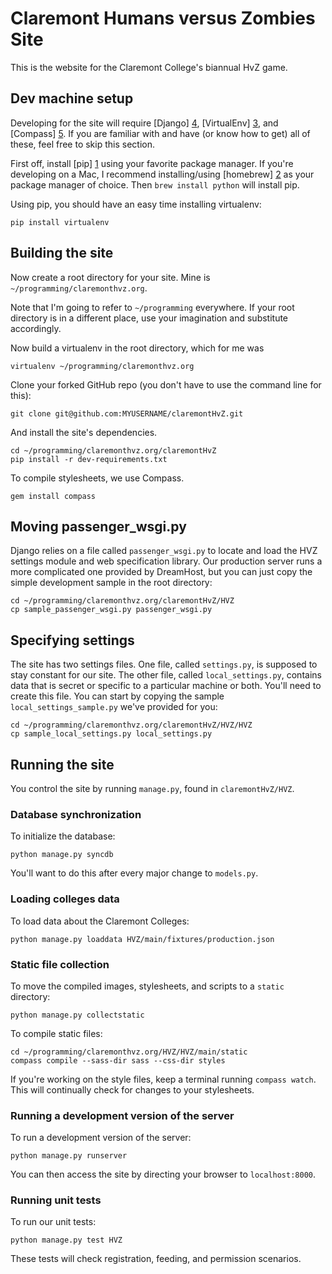 Claremont Humans versus Zombies Site
====================================

This is the website for the Claremont College's biannual HvZ game.

Dev machine setup
-----------------

Developing for the site will require [Django] [4], [VirtualEnv] [3],
and [Compass] [5]. If you are familiar with and have (or know how to
get) all of these, feel free to skip this section.

First off, install [pip] [1] using your favorite package manager. If
you're developing on a Mac, I recommend installing/using [homebrew]
[2] as your package manager of choice. Then `brew install python` will
install pip.

Using pip, you should have an easy time installing virtualenv:

    pip install virtualenv

Building the site
-----------------

Now create a root directory for your site. Mine is
`~/programming/claremonthvz.org`.

Note that I'm going to refer to `~/programming` everywhere. If your
root directory is in a different place, use your imagination and
substitute accordingly.

Now build a virtualenv in the root directory, which for me was

    virtualenv ~/programming/claremonthvz.org

Clone your forked GitHub repo (you don't have to use the command line
for this):

    git clone git@github.com:MYUSERNAME/claremontHvZ.git

And install the site's dependencies.

    cd ~/programming/claremonthvz.org/claremontHvZ
    pip install -r dev-requirements.txt

To compile stylesheets, we use Compass.

    gem install compass

Moving passenger_wsgi.py
------------------------

Django relies on a file called `passenger_wsgi.py` to locate and load
the HVZ settings module and web specification library. Our production
server runs a more complicated one provided by DreamHost, but you can
just copy the simple development sample in the root directory:

    cd ~/programming/claremonthvz.org/claremontHvZ/HVZ
    cp sample_passenger_wsgi.py passenger_wsgi.py

Specifying settings
-------------------

The site has two settings files. One file, called `settings.py`, is
supposed to stay constant for our site. The other file, called
`local_settings.py`, contains data that is secret or specific to a
particular machine or both. You'll need to create this file. You can
start by copying the sample `local_settings_sample.py` we've provided
for you:

    cd ~/programming/claremonthvz.org/claremontHvZ/HVZ/HVZ
    cp sample_local_settings.py local_settings.py

Running the site
----------------

You control the site by running `manage.py`, found in
`claremontHvZ/HVZ`.

### Database synchronization

To initialize the database:

    python manage.py syncdb

You'll want to do this after every major change to `models.py`.

### Loading colleges data

To load data about the Claremont Colleges:

    python manage.py loaddata HVZ/main/fixtures/production.json

### Static file collection

To move the compiled images, stylesheets, and scripts to a `static` directory:

    python manage.py collectstatic

To compile static files:

    cd ~/programming/claremonthvz.org/HVZ/HVZ/main/static
    compass compile --sass-dir sass --css-dir styles

If you're working on the style files, keep a terminal running
`compass watch`. This will continually check for changes to
your stylesheets.

### Running a development version of the server

To run a development version of the server:

    python manage.py runserver

You can then access the site by directing your browser to `localhost:8000`.

### Running unit tests

To run our unit tests:

    python manage.py test HVZ

These tests will check registration, feeding, and permission scenarios.


[1]: http://www.pip-installer.org/ "PyPI Package Manager"
[2]: http://mxcl.github.io/homebrew/ "Homebrew"
[3]: https://pypi.python.org/pypi/virtualenv/ "VirtualEnv"
[4]: https://www.djangoproject.com/ "Django"
[5]: https://rubygems.org/gems/compass "Compass"
